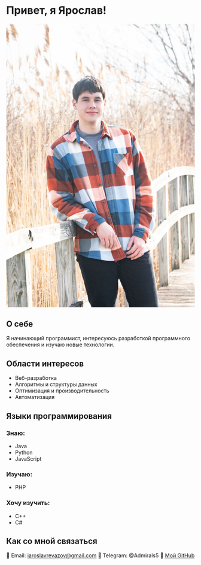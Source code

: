 # Привет, я Ярослав! 

![Мой аватар](imagesC.jpg)  

## О себе  
Я начинающий программист, интересуюсь разработкой программного обеспечения и изучаю новые технологии.  

## Области интересов  
- Веб-разработка  
- Алгоритмы и структуры данных  
- Оптимизация и производительность  
- Автоматизация  

## Языки программирования  
### Знаю:  
- Java  
- Python  
- JavaScript  

### Изучаю:  
- PHP  

### Хочу изучить:  
- C++  
- C#  

## Как со мной связаться  
📧 Email: iaroslavrevazov@gmail.com
📱 Telegram: @Admirals5
🔗 [Мой GitHub](https://github.com/YarikRevazov)
